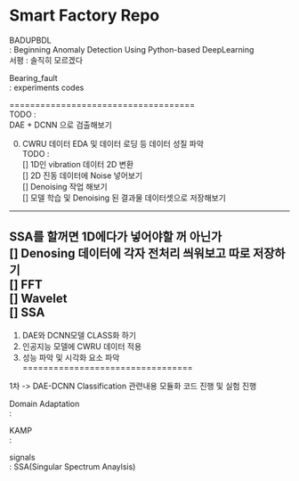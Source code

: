 # Smart Factory Repo

BADUPBDL  
: Beginning Anomaly Detection Using Python-based DeepLearning    
서평 : 솔직히 모르겠다  

Bearing_fault  
: experiments codes   
  
====================================  
TODO :   
DAE + DCNN 으로 검출해보기  

0. CWRU 데이터 EDA 및 데이터 로딩 등 데이터 성질 파악   
TODO :   
[] 1D인 vibration 데이터 2D 변환   
[] 2D 진동 데이터에 Noise 넣어보기  
[] Denoising 작업 해보기  
[] 모델 학습 및 Denoising 된 결과물 데이터셋으로 저장해보기  
------------------------------------------------------  
SSA를 할꺼면 1D에다가 넣어야할 꺼 아닌가  
[] Denosing 데이터에 각자 전처리 씌워보고 따로 저장하기  
[] FFT  
[] Wavelet  
[] SSA  
------------------------------------------------------  
1. DAE와 DCNN모델 CLASS화 하기  
2. 인공지능 모델에 CWRU 데이터 적용  
3. 성능 파악 및 시각화 요소 파악  
=================================  
  
1차 -> DAE-DCNN Classification 관련내용 모듈화 코드 진행 및 실험 진행  
  
Domain Adaptation  
:  
  
KAMP  
: 
  
signals  
:  SSA(Singular Spectrum Anaylsis)  


